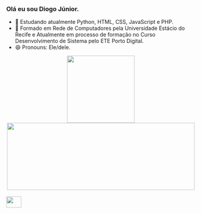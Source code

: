 ### Olá eu sou Diogo Júnior.
- 🌱 Estudando atualmente Python, HTML, CSS, JavaScript e PHP.
- 💬 Formado em Rede de Computadores pela Universidade Estácio do Recife e Atualmente em processo de formação no Curso Desenvolvimento de Sistema pelo ETE Porto Digital.
- 😄 Pronouns: Ele/dele.

<div align="center">
  <a href="https://github.com/Diofbjr">
  <img height="180em" src="https://github-readme-stats.vercel.app/api?username=diofbjr&show_icons=true&theme=dracula&include_all_commits=true&count_private=true"/>
  <img height="180em" width="500em" src="https://github-readme-stats.vercel.app/api/top-langs/?username=Diofbjr&layout=compact&lang_count=16&theme=dracula">
</div>
<div style="display: inline_block"><br>
  <img align="center" alt"Dio html5" height="30" width="40" margin-right="500px" src="https://cdn.jsdelivr.net/gh/devicons/devicon/icons/html5/html5-original-wordmark.svg">
</div>

